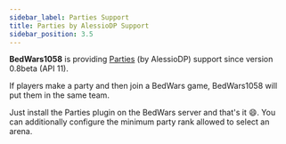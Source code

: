 ```yaml
---
sidebar_label: Parties Support
title: Parties by AlessioDP Support
sidebar_position: 3.5
---
```

**BedWars1058** is providing [Parties](https://www.spigotmc.org/resources/parties-1-8-1-13.3709/) (by AlessioDP) support since version 0.8beta (API 11).

If players make a party and then join a BedWars game, BedWars1058 will put them in the same team.

Just install the Parties plugin on the BedWars server and that's it :smile:. You can additionally 
 configure the minimum party rank allowed to select an arena.